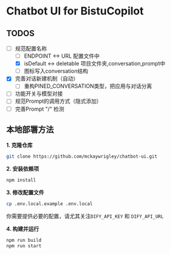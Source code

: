 # Chatbot UI for BistuCopilot


## TODOS
- [ ] 规范配置名称
    - [ ] ENDPOINT <-> URL 配置文件中
    - [x] isDefault <-> deletable 项目文件夹,conversation,prompt中
    - [ ] 图标写入conversation结构

- [x] 完善对话新建机制（自动）
    - [ ] 重构PINED_CONVERSATION类型，把应用与对话分离
- [ ] 功能开关与模型对接
- [ ] 规范Prompt的调用方式（隐式添加）
- [ ] 完善Prompt "/" 检测

## 本地部署方法

**1. 克隆仓库**

```bash
git clone https://github.com/mckaywrigley/chatbot-ui.git
```

**2. 安装依赖项**

```bash
npm install
```

**3. 修改配置文件**

```bash
cp .env.local.example .env.local
```
你需要提供必要的配置，请尤其关注`DIFY_API_KEY` 和 `DIFY_API_URL` 

**4. 构建并运行**

```bash
npm run build
npm run start
```

